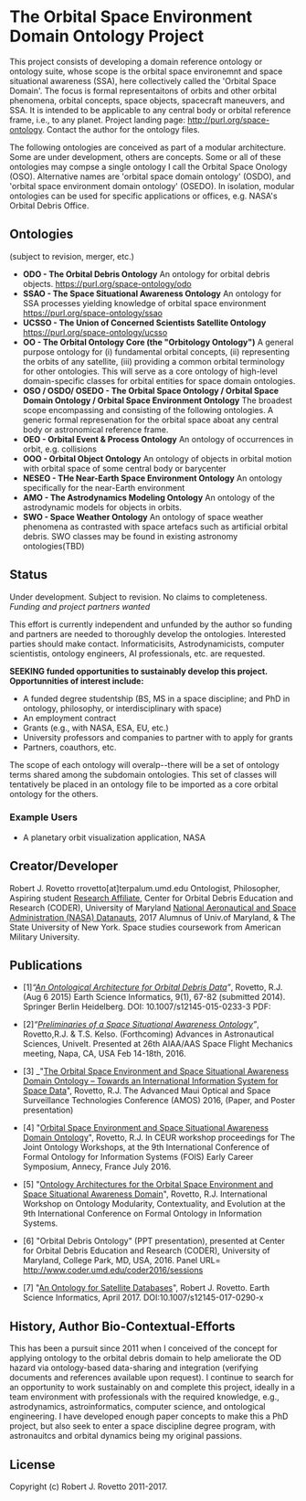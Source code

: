 # The Orbital Space Environment Domain Ontology Project
This project consists of developing a domain reference ontology or ontology suite, whose scope is the orbital space environemnt and space situational awareness (SSA), here collectively called the 'Orbital Space Domain'. The focus is formal representaitons of orbits and other orbital phenomena, orbital concepts, space objects, spacecraft maneuvers, and SSA. It is intended to be applicable to any central body or orbital reference frame, i.e., to any planet. Project landing page: http://purl.org/space-ontology. Contact the author for the ontology files.   

The following ontologies are conceived as part of a modular architecture. Some are under development, others are concepts. Some or all of these ontologies may compse a single ontology I call the Orbital Space Onology (OSO). Alternative names are 'orbital space domain ontology' (OSDO), and 'orbital space environment domain ontology' (OSEDO). In isolation, modular ontologies can be used for specific applications or offices, e.g. NASA's Orbital Debris Office. 

## Ontologies
(subject to revision, merger, etc.)

* **ODO - The Orbital Debris Ontology**
  An ontology for orbital debris objects.
  https://purl.org/space-ontology/odo
* **SSAO - The Space Situational Awareness Ontology**
  An ontology for SSA processes yielding knowledge of orbital space environment 
  https://purl.org/space-ontology/ssao
* **UCSSO - The Union of Concerned Scientists Satellite Ontology**
  https://purl.org/space-ontology/ucsso
* **OO - The Orbital Ontology Core (the "Orbitology Ontology")**
  A general purpose ontology for (i) fundamental orbital concepts, (ii) representing the orbits of any satellite, (iii) providing a common orbital terminology for other ontologies. This will serve as a core ontology of high-level domain-specific classes for orbital entities for space domain ontologies. 
* **OSO / OSDO/ OSEDO - The Orbital Space Ontology / Orbital Space Domain Ontology / Orbital Space Environment Ontology**
  The broadest scope encompassing and consisting of the following ontologies. A generic formal represenation for the orbital space aboat any central body or astronomical reference frame.  
* **OEO - Orbital Event & Process Ontology**
  An ontology of occurrences in orbit, e.g. collisions
* **OOO - Orbital Object Ontology**
  An ontology of objects in orbital motion with orbital space of some central body or barycenter
* **NESEO - THe Near-Earth Space Environment Ontology**
  An ontology specifically for the near-Earth environment
* **AMO - The Astrodynamics Modeling Ontology**
  An ontology of the astrodynamic models for objects in orbits. 
* **SWO - Space Weather Ontology**
  An ontology of space weather phenomena as contrasted with space artefacs such as artificial orbital debris. 
  SWO classes may be found in existing astronomy ontologies(TBD) 

## Status
Under development. Subject to revision. No claims to completeness. _Funding and project partners wanted_

This effort is currently independent and unfunded by the author so funding and partners are needed to thoroughly develop the ontologies. Interested parties should make contact. Informaticisits, Astrodynamicists, computer scientistis, ontology engineers, AI professionals, etc. are requested.

**SEEKING funded opportunities to sustainably develop this project. Opportunnities of interest include:**
* A funded degree studentship (BS, MS in a space discipline; and PhD in ontology, philosophy, or interdisciplinary with space) 
* An employment contract 
* Grants (e.g., with NASA, ESA, EU, etc.)
* University professors and companies to partner with to apply for grants 
* Partners, coauthors, etc.

The scope of each ontology will overalp--there will be a set of ontology terms shared among the subdomain ontologies. This set of classes will tentatively be placed in an ontology file to be imported as a core orbital ontology for the others.

### Example Users
* A planetary orbit visualization application, NASA

## Creator/Developer
Robert J. Rovetto
rrovetto[at]terpalum.umd.edu
Ontologist, Philosopher, Aspiring student
[Research Affiliate](http://www.coder.umd.edu/node/287), Center for Orbital Debris Education and Research (CODER), University of Maryland
[National Aeronautical and Space Administration (NASA) Datanauts](https://open.nasa.gov/explore/datanauts/2017/spring/), 2017
Alumnus of Univ.of Maryland, & The State University of New York. 
Space studies coursework from American Military University.

## Publications
* [1]_“[An Ontological Architecture for Orbital Debris Data](http://link.springer.com/article/10.1007/s12145-015-0233-3)”_, Rovetto, R.J. (Aug 6 2015) Earth Science Informatics, 9(1), 67-82 (submitted 2014). Springer Berlin Heidelberg. DOI: 10.1007/s12145-015-0233-3
PDF: 

* [2]_“[Preliminaries of a Space Situational Awareness Ontology](https://arxiv.org/ftp/arxiv/papers/1606/1606.01924.pdf)”_, Rovetto,R.J. & T.S. Kelso. (Forthcoming) Advances in Astronautical Sciences, Univelt. Presented at 26th AIAA/AAS Space Flight Mechanics meeting, Napa, CA, USA Feb 14-18th, 2016.

* [3] _"[The Orbital Space Environment and Space Situational Awareness Domain Ontology – Towards an International Information System for Space Data](http://www.amostech.com/TechnicalPapers/2016/Poster/Rovetto.pdf)", Rovetto, R.J. The Advanced Maui Optical and Space Surveillance Technologies Conference (AMOS) 2016, (Paper, and Poster presentation)

* [4] "[Orbital Space Environment and Space Situational Awareness Domain Ontology](http://ceur-ws.org/Vol-1660/ecs-paper1.pdf)", Rovetto, R.J. In CEUR workshop proceedings for The Joint Ontology Workshops, at the 9th International Conference of Formal Ontology for Information Systems (FOIS) Early Career Symposium, Annecy, France July 2016.

* [5] "[Ontology Architectures for the Orbital Space Environment and Space Situational Awareness Domain](http://ceur-ws.org/Vol-1660/womocoe-paper3.pdf)", Rovetto, R.J. International Workshop on Ontology Modularity, Contextuality, and Evolution at the 9th International Conference on Formal Ontology in Information Systems.

* [6] "Orbital Debris Ontology" (PPT presentation), presented at Center for Orbital Debris Education and Research (CODER), University of Maryland, College Park, MD, USA, 2016. Panel URL= http://www.coder.umd.edu/coder2016/sessions

* [7] "[An Ontology for Satellite Databases](https://link.springer.com/article/10.1007/s12145-017-0290-x)", Robert J. Rovetto. Earth Science Informatics, April 2017. DOI:10.1007/s12145-017-0290-x

## History, Author Bio-Contextual-Efforts
This has been a pursuit since 2011 when I conceived of the concept for applying ontology to the orbital debris domain to help ameliorate the OD hazard via ontology-based data-sharing and integration (verifying documents and references available upon request). I continue to search for an opportunity to work sustainably on and complete this project, ideally in a team environment with professionals with the required knowledge, e.g., astrodynamics, astroinformatics, computer science, and ontological engineering. I have developed enough paper concepts to make this a PhD project, but also seek to enter a space discipline degree program, with astronauitcs and orbital dynamics being my original passions. 

## License
Copyright (c) Robert J. Rovetto 2011-2017.
